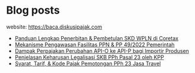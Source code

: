 # Blog posts

website: https://baca.diskusipajak.com

<!-- BLOG-POST-LIST:START -->
- [Panduan Lengkap Penerbitan &amp; Pembetulan SKD WPLN di Coretax](https://baca.diskusipajak.com/panduan-lengkap-penerbitan-pembetulan-skd-wpln-di-coretax/)
- [Mekanisme Pengawasan Fasilitas PPN &amp; PP 49/2022 Pemerintah](https://baca.diskusipajak.com/mekanisme-pengawasan-fasilitas-ppn-pp-49-2022-pemerintah/)
- [Dampak Perpajakan Perubahan API-O ke API-P bagi Importir Produsen](https://baca.diskusipajak.com/dampak-perpajakan-perubahan-api-o-ke-api-p-bagi-importir-produsen/)
- [Penjelasan Keharusan Legalisasi SKB PPh Pasal 23 oleh KPP](https://baca.diskusipajak.com/penjelasan-keharusan-legalisasi-skb-pph-pasal-23-oleh-kpp/)
- [Syarat, Tarif, &amp; Kode Pajak Pemotongan PPh 23 Jasa Travel](https://baca.diskusipajak.com/syarat-tarif-kode-pajak-pemotongan-pph-23-jasa-travel/)
<!-- BLOG-POST-LIST:END -->

<!--
**kelaspajak/kelaspajak** is a ✨ _special_ ✨ repository because its `README.md` (this file) appears on your GitHub profile.

Here are some ideas to get you started:

- 🔭 I’m currently working on ...
- 🌱 I’m currently learning ...
- 👯 I’m looking to collaborate on ...
- 🤔 I’m looking for help with ...
- 💬 Ask me about ...
- 📫 How to reach me: ...
- 😄 Pronouns: ...
- ⚡ Fun fact: ...
-->
